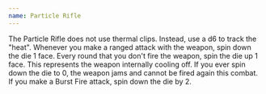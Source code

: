 ```yaml
---
name: Particle Rifle
---
```

The Particle Rifle does not use thermal clips. Instead, use a d6 to track the "heat". Whenever you 
make a ranged attack with the weapon, spin down the die 1 face. Every round that you don't fire the 
weapon, spin the die up 1 face. This represents the weapon internally cooling off. If you ever spin 
down the die to 0, the weapon jams and cannot be fired again this combat. If you make a Burst Fire 
attack, spin down the die by 2.